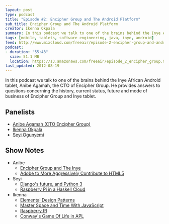 ```yaml
---
layout: post
type: podcast
title: "Episode #2: Encipher Group and The Android Platform"
sub_title: Encipher Group and The Android Platform
creator: Ikenna Okpala
summary: In this podcast we talk to one of the brains behind the Inye African Android tablet, Anibe Agamah, the CTO of Encipher Group. He provides answers to questions concerning the history, current status, future and mode of business of Encipher Group and the Inye tablet.
tags: [mobile, tablets, software engineering, java, inye, android]
feed: http://www.mixcloud.com/freeair/episode-2-encipher-group-and-android/
podcast:
- duration: "55:43"
  size: 51.1 MB
  location: https://s3.amazonaws.com/freeair/episode_2_encipher_group.mp3
last_updated: 2012-08-19
---
```


In this podcast we talk to one of the brains behind the Inye African Android tablet, Anibe Agamah, the CTO of Encipher Group. He provides answers to questions concerning the history, current status, future and mode of business of Encipher Group and Inye tablet.

Panelists
---------

* [Anibe Agamah (CTO Encipher Group)](http://twitter.com/anibe)
* [Ikenna Okpala](http://twitter.com/kengimel)
* [Seyi Ogunyemi](http://twitter.com/micrypt)

Show Notes
----------

* Anibe
  * [Encipher Group and The Inye](http://enciphergroup.com/)
  * [Adobe to More Aggressively Contribute to HTML5](http://blogs.adobe.com/conversations/2011/11/flash-focus.html)
* Seyi
  * [Django's future, and Python 3](https://www.djangoproject.com/weblog/2012/mar/13/py3k/)
  * [Raspberry Pi in a Haskell Cloud](http://alenribic.com/writings/post/raspberry-pi-in-a-haskell-cloud)
* Ikenna
  * [Elemental Design Patterns](http://www.amazon.com/Elemental-Design-Patterns-Jason-Smith/dp/0321711920)
  * [Master Space and Time With JavaScript](http://www.noelrappin.com/railsrx/2012/5/7/welcome.html)
  * [Raspberry PI](http://www.raspberrypi.org)
  * [Conway's Game Of Life in APL](http://www.youtube.com/watch?v=a9xAKttWgP4)
